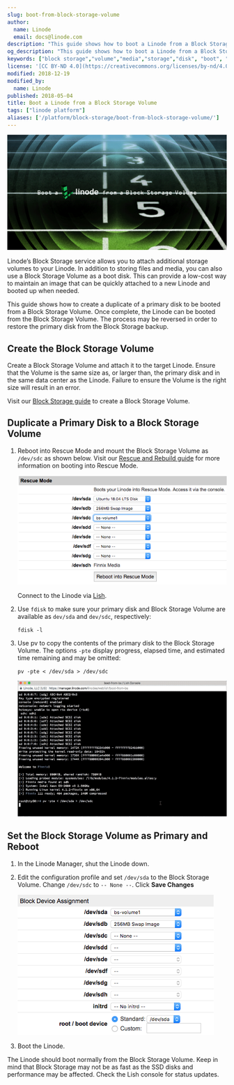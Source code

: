 ```yaml
---
slug: boot-from-block-storage-volume
author:
  name: Linode
  email: docs@linode.com
description: "This guide shows how to boot a Linode from a Block Storage Volume."
og_description: "This guide shows how to boot a Linode from a Block Storage Volume."
keywords: ["block storage","volume","media","storage","disk", "boot", "boot disk"]
license: '[CC BY-ND 4.0](https://creativecommons.org/licenses/by-nd/4.0)'
modified: 2018-12-19
modified_by:
  name: Linode
published: 2018-05-04
title: Boot a Linode from a Block Storage Volume
tags: ["linode platform"]
aliases: ['/platform/block-storage/boot-from-block-storage-volume/']
---
```


![Boot from a Block Storage Volume](block-storage-title-graphic.png)

<!-- ![Boot a Linode from a Block Storage Volume](boot-linode-block-storage-title.png "Boot a Linode from a Block Storage Volume Title Graphic") -->

Linode’s Block Storage service allows you to attach additional storage volumes to your Linode. In addition to storing files and media, you can also use a Block Storage Volume as a boot disk. This can provide a low-cost way to maintain an image that can be quickly attached to a new Linode and booted up when needed.

This guide shows how to create a duplicate of a primary disk to be booted from a Block Storage Volume. Once complete, the Linode can be booted from the Block Storage Volume. The process may be reversed in order to restore the primary disk from the Block Storage backup.

## Create the Block Storage Volume

Create a Block Storage Volume and attach it to the target Linode. Ensure that the Volume is the same size as, or larger than, the primary disk and in the same data center as the Linode. Failure to ensure the Volume is the right size will result in an error.

Visit our [Block Storage guide](/docs/platform/how-to-use-block-storage-with-your-linode/) to create a Block Storage Volume.

## Duplicate a Primary Disk to a Block Storage Volume

1.  Reboot into Rescue Mode and mount the Block Storage Volume as `/dev/sdc` as shown below. Visit our [Rescue and Rebuild guide](/docs/troubleshooting/rescue-and-rebuild/#booting-into-rescue-mode) for more information on booting into Rescue Mode.

    ![Mount the Block Storage Volume as /dev/sdc and reboot into Rescue Mode](bs-rescue-mode-sdc.png "Mount the Block Storage Volume as /dev/sdc and reboot into Rescue Mode")

    Connect to the Linode via [Lish](/docs/platform/manager/using-the-linode-shell-lish/).

2.  Use `fdisk` to make sure your primary disk and Block Storage Volume are available as `dev/sda` and `dev/sdc`, respectively:

        fdisk -l

3.  Use pv to copy the contents of the primary disk to the Block Storage Volume. The options `-pte` display progress, elapsed time, and estimated time remaining and may be omitted:

        pv -pte < /dev/sda > /dev/sdc

    ![Lish console - pv /dev/sda to /dev/sdc](bs-pv-sda-sdc.gif "Lish console output of the above pv command")

## Set the Block Storage Volume as Primary and Reboot

1.  In the Linode Manager, shut the Linode down.

2.  Edit the configuration profile and set `/dev/sda` to the Block Storage Volume. Change `/dev/sdc` to `-- None --`. Click **Save Changes**

    ![/dev/sda set to Block Storage Volume](bs-bs-primary.png "Configuration Management Block Device Assignment shows /dev/sda set to the Block Storage Volume")

3.  Boot the Linode.

The Linode should boot normally from the Block Storage Volume. Keep in mind that Block Storage may not be as fast as the SSD disks and performance may be affected. Check the Lish console for status updates.
